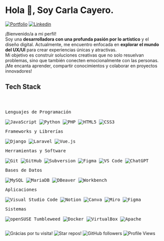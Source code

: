 <h1>Hola 👋, Soy Carla Cayero.</h1>

<!-- Header Links -->

[![Portfolio](https://img.shields.io/badge/-Portfolio-red?style=flat&logo=appveyor&logoColor=white)](https://carlarte.github.io/portfolio/)
[![Linkedin](https://img.shields.io/badge/-LinkedIn-blue?style=flat&logo=Linkedin&logoColor=white)](https://www.linkedin.com/in/carlacayerohernandez/)

<!-- Short Bio -->
<p>
 	¡Bienvenido/a a mi perfil! <br>
 	Soy una <b>desarrolladora con una profunda pasión por lo artístico</b> y el diseño digital. Actualmente, me encuentro enfocada en <b>explorar el mundo del UX/UI</b> para crear experiencias únicas y atractivas.<br>
	Mi objetivo es construir soluciones creativas que no solo resuelvan problemas, sino que también conecten emocionalmente con las personas. ¡Me encanta aprender, compartir conocimientos y colaborar en proyectos innovadores!
</p>


<!-- Tech Stack -->
<h2>Tech Stack</h2>

<div>
	<p style="display: inline-block;">
	<p>
    <kbd>
      <kbd>Lenguajes de Programación</kbd><br><br>
      <img alt="JavaScript" src="https://img.shields.io/badge/JavaScript-05122A?style=flat&logo=javascript&logoColor=white">
      <img alt="Python" src="https://img.shields.io/badge/Python-05122A?style=flat&logo=python&logoColor=white">
      <img alt="PHP" src="https://img.shields.io/badge/PHP-05122A?style=flat&logo=php&logoColor=white">
      <img alt="HTML5" src="https://img.shields.io/badge/HTML5-05122A?style=flat&logo=html5&logoColor=white">
      <img alt="CSS3" src="https://img.shields.io/badge/CSS3-05122A?style=flat&logo=css3&logoColor=white">
    </kbd>
  </p>
	<p>
    <kbd>
      <kbd>Frameworks y Librerías</kbd><br><br>
      <img alt="Django" src="https://img.shields.io/badge/Django-05122A?style=flat&logo=django&logoColor=white">
      <img alt="Laravel" src="https://img.shields.io/badge/Laravel-05122A?style=flat&logo=laravel&logoColor=white">
      <img alt="Vue.js" src="https://img.shields.io/badge/Vue.js-05122A?style=flat&logo=vue.js&logoColor=white">
    </kbd>
  </p>
   <p>
    <kbd>
      <kbd>Herramientas y Software</kbd><br><br>
      <img alt="Git" src="https://img.shields.io/badge/Git-05122A?style=flat&logo=git">
      <img alt="GitHub" src="https://img.shields.io/badge/GitHub-05122A?style=flat&logo=github">
      <img alt="Subversion" src="https://img.shields.io/badge/Subversion-05122A?style=flat&logo=subversion&logoColor=white">
      <img alt="Figma" src="https://img.shields.io/badge/Figma-05122A?style=flat&logo=figma">
      <img alt="VS Code" src="https://img.shields.io/badge/VS%20Code-05122A?style=flat&logo=visualstudiocode">
	<img alt="ChatGPT" src="https://img.shields.io/badge/OpenAI-flat?style=flat&logo=openai&logoColor=white&labelColor=%23061227&color=%23061227">
    </kbd>
  </p>
	<p>
	    <kbd>
	      <kbd>Bases de Datos</kbd><br><br>
	      <img alt="MySQL" src="https://img.shields.io/badge/MySQL-05122A?style=flat&logo=mysql&logoColor=white">
	      <img alt="MariaDB" src="https://img.shields.io/badge/MariaDB-05122A?style=flat&logo=mariadb&logoColor=white">
	      <img alt="DBeaver" src="https://img.shields.io/badge/DBeaver-05122A?style=flat&logo=data&logoColor=white">
	      <img alt="Workbench" src="https://img.shields.io/badge/MySQL%20Workbench-05122A?style=flat&logo=mysql&logoColor=white">
	    </kbd>
  	</p>
	<p>
		<kbd>
			<kbd>Aplicaciones</kbd>
			<br>
			<br>
			<img alt="Visual Studio Code" src="https://img.shields.io/badge/Visual%20Studio%20Code-05122A?style=flat&logo=vscodium">
			<img alt="Notion" src="https://img.shields.io/badge/Notion-05122A?style=flat&logo=Notion">
			<img alt="Canva" src="https://img.shields.io/badge/Canva-05122A?style=flat&logo=Canva">
			<img alt="Miro" src="https://img.shields.io/badge/Miro-flat?style=flat&logo=miro&logoColor=white&labelColor=%23061227&color=%23061227">
			<img alt="Figma" src="https://img.shields.io/badge/Figma-flat?style=flat&logo=figma&labelColor=%23061227&color=%23061227">
		</kbd>
	</p>
	</p>
		<p>
		<kbd>
			<kbd>Sistemas</kbd>
			<br>
			<br>
			<img alt="openSUSE Tumbleweed" src="https://img.shields.io/badge/openSUSE%20Tumbleweed-05122A?style=flat&logo=opensuse&logoColor=white">
			<img alt="Docker" src="https://img.shields.io/badge/Docker-flat?style=flat&logo=docker&logoColor=white&labelColor=%23061227&color=%23061227">
			<img alt="VirtualBox" src="https://img.shields.io/badge/VirtualBox-flat?style=flat&logo=virtualbox&labelColor=%23061227&color=%23061227">
			<img alt="Apache" src="https://img.shields.io/badge/Apache-flat?style=flat&logo=apache&labelColor=%23061227&color=%23061227">
		</kbd>
	</p>
    </p>
</div>

<h2></h2>

<!-- Footer -->

![Grácias por tu visita!](https://img.shields.io/badge/Thanks%20for%20visiting!-05122A)
![Star repos!](https://img.shields.io/badge/⭐%20Star%20repos%20you%20like-05122A)
![GitHub followers](https://img.shields.io/github/followers/carlarte?style=flat&logo=github&color=05122A)
![Profile Views](https://komarev.com/ghpvc/?username=carlarte&style=flat&color=05122A)
